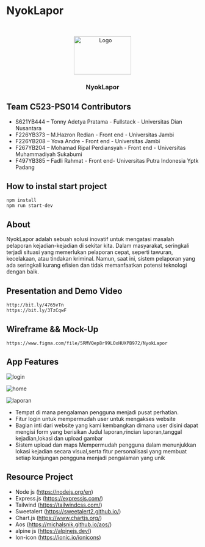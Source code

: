 # NyokLapor

<br />
<p align="center">
  <img src="./src/public/icons/nyoklapor-icon.png" alt="Logo" width="150" height="100">
  <h3 align="center">NyokLapor</h3>
</p>

## Team C523-PS014 Contributors
* S621YB444 – Tonny Adetya Pratama - Fullstack - Universitas Dian Nusantara
* F226YB373 – M.Hazron Redian - Front end - Universitas Jambi
* F226YB208 – Yova Andre - Front end - Universitas Jambi
* F267YB204 – Mohamad Ripal Perdiansyah - Front end - Universitas Muhammadiyah Sukabumi
* F497YB385 – Fadli Rahmat -  Front end- Universitas Putra Indonesia Yptk Padang

## How to instal start project
```
npm install 
npm run start-dev

```

## About
NyokLapor adalah sebuah solusi inovatif untuk mengatasi masalah pelaporan kejadian-kejadian di sekitar kita. Dalam masyarakat, seringkali terjadi situasi yang memerlukan pelaporan cepat, seperti tawuran, kecelakaan, atau tindakan kriminal. Namun, saat ini, sistem pelaporan yang ada seringkali kurang efisien dan tidak memanfaatkan potensi teknologi dengan baik.


## Presentation and Demo Video
```
http://bit.ly/4765vTn
https://bit.ly/3TzCqwF
```
## Wireframe && Mock-Up
```
https://www.figma.com/file/5RMVQep8r99LOxHUXPB972/NyokLapor
```
## App Features
![login](https://github.com/Tonnyade27/nyok_lapor/assets/125131513/0e0af84d-e848-4511-bde8-a64017e8edd7)


![home](https://github.com/Tonnyade27/nyok_lapor/assets/125131513/f8864151-8fd7-4a0c-901e-764a6fcf6ea6)


![laporan](https://github.com/Tonnyade27/nyok_lapor/assets/125131513/0d7b8344-8ce7-453f-897a-a7a0bedb1077)

* Tempat di mana pengalaman pengguna menjadi pusat perhatian.
* Fitur login untuk mempermudah user untuk mengakses website
* Bagian inti dari website yang kami kembangkan dimana user disini dapat mengisi form yang berisikan Judul laporan,rincian laporan,tanggal kejadian,lokasi dan upload gambar
* Sistem upload dan maps Mempermudah pengguna dalam menunjukkan lokasi kejadian secara visual,serta fitur personalisasi yang membuat setiap kunjungan pengguna menjadi pengalaman yang unik

## Resource Project

* Node js     (https://nodejs.org/en)
* Express.js  (https://expressjs.com/)
* Tailwind    (https://tailwindcss.com/)
* Sweetalert  (https://sweetalert2.github.io/)
* Chart.js    (https://www.chartjs.org/)
* Aos         (https://michalsnik.github.io/aos/)
* alpine js   (https://alpinejs.dev/)
* Ion-icon    (https://ionic.io/ionicons)





